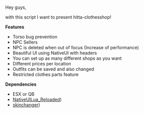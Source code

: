 Hey guys,

with this script I want to present hitta-clothesshop!

**Features**

* Torso bug prevention
* NPC Sellers
* NPC is deleted when out of focus (Increase of performance)
* Beautiful UI using NativeUI with headers
* You can set up as many different shops as you want
* Different prices per location
* Outfits can be saved and also changed
* Restricted clothes parts feature

**Dependencies**

* ESX or QB
* [NativeUILua_Reloaded](https://forum.cfx.re/uploads/short-url/yoOXmax3kpndY53KqSASSSfiMf3.zip))
* [skinchanger](https://github.com/mitlight/skinchanger))
